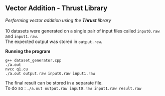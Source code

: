 ## Vector Addition - Thrust Library
*Performing vector addition using the **Thrust** library*     
<br>
10 datasets were generated on a single pair of input files called `input0.raw` and `input1.raw`.         
The expected output was stored in `output.raw`.         


**Running the program**
```
g++ dataset_generator.cpp
./a.out
nvcc q1.cu
./a.out output.raw input0.raw input1.raw
```

The final result can be stored in a separate file.            
To do so : `./a.out output.raw input0.raw input1.raw result.raw`

